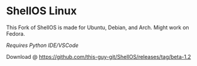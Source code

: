 # ShellOS Linux
This Fork of ShellOS is made for Ubuntu, Debian, and Arch. Might work on Fedora.

*Requires Python IDE/VSCode*

Download @ https://github.com/this-guy-git/ShellOS/releases/tag/beta-1.2
